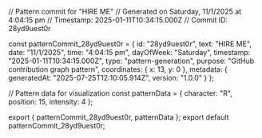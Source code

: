 // Pattern commit for "HIRE ME"
// Generated on Saturday, 11/1/2025 at 4:04:15 pm
// Timestamp: 2025-01-11T10:34:15.000Z
// Commit ID: 28yd9uest0r

const patternCommit_28yd9uest0r = {
  id: "28yd9uest0r",
  text: "HIRE ME",
  date: "11/1/2025",
  time: "4:04:15 pm",
  dayOfWeek: "Saturday",
  timestamp: "2025-01-11T10:34:15.000Z",
  type: "pattern-generation",
  purpose: "GitHub contribution graph pattern",
  coordinates: {
    x: 13,
    y: 0
  },
  metadata: {
    generatedAt: "2025-07-25T12:10:05.914Z",
    version: "1.0.0"
  }
};

// Pattern data for visualization
const patternData = {
  character: "R",
  position: 15,
  intensity: 4
};

export { patternCommit_28yd9uest0r, patternData };
export default patternCommit_28yd9uest0r;
